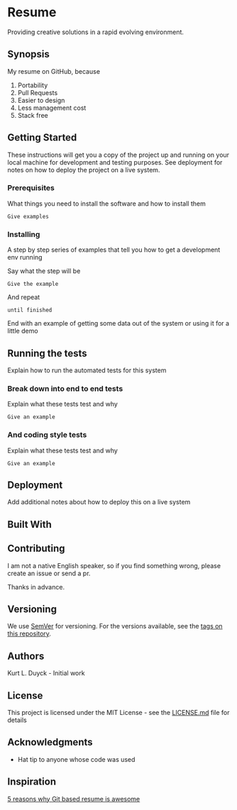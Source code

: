 # Resume

Providing creative solutions in a rapid evolving environment.

## Synopsis

My resume on GitHub, because 
1. Portability
2. Pull Requests
3. Easier to design
4. Less management cost
5. Stack free

## Getting Started

These instructions will get you a copy of the project up and running on your local machine for development and testing purposes. See deployment for notes on how to deploy the project on a live system.

### Prerequisites

What things you need to install the software and how to install them

```
Give examples
```

### Installing

A step by step series of examples that tell you how to get a development env running

Say what the step will be

```
Give the example
```

And repeat

```
until finished
```

End with an example of getting some data out of the system or using it for a little demo

## Running the tests

Explain how to run the automated tests for this system

### Break down into end to end tests

Explain what these tests test and why

```
Give an example
```

### And coding style tests

Explain what these tests test and why

```
Give an example
```

## Deployment

Add additional notes about how to deploy this on a live system

## Built With


## Contributing

I am not a native English speaker, so if you find something wrong, please create an issue or send a pr.

Thanks in advance.


## Versioning

We use [SemVer](http://semver.org/) for versioning. For the versions available, see the [tags on this repository](https://github.com/your/project/tags). 

## Authors

Kurt L. Duyck - Initial work 

## License

This project is licensed under the MIT License - see the [LICENSE.md](LICENSE.md) file for details

## Acknowledgments

* Hat tip to anyone whose code was used

## Inspiration

[5 reasons why Git based resume is awesome](https://dev.to/acro5piano/5-reasons-why-git-based-resume-is-awesome-127)


